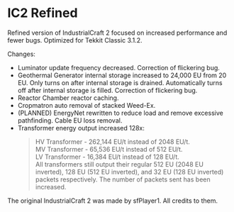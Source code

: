 # IC2 Refined
Refined version of IndustrialCraft 2 focused on increased performance and fewer bugs. Optimized for Tekkit Classic 3.1.2.

Changes:
- Luminator update frequency decreased. Correction of flickering bug.
- Geothermal Generator internal storage increased to 24,000 EU from 20 EU. Only turns on after internal storage is drained. Automatically turns off after internal storage is filled. Correction of flickering bug.
- Reactor Chamber reactor caching.
- Cropmatron auto removal of stacked Weed-Ex.
- (PLANNED) EnergyNet rewritten to reduce load and remove excessive pathfinding. Cable EU loss removal.
- Transformer energy output increased 128x:
    > HV Transformer - 262,144 EU/t instead of 2048 EU/t.\
    MV Transformer - 65,536 EU/t instead of 512 EU/t.\
    LV Transformer - 16,384 EU/t instead of 128 EU/t.\
    All transformers still output their regular 512 EU (2048 EU inverted), 128 EU (512 EU inverted), and 32 EU (128 EU inverted) packets respectively. The number of packets sent has been increased.

The original IndustrialCraft 2 was made by sfPlayer1. All credits to them.
